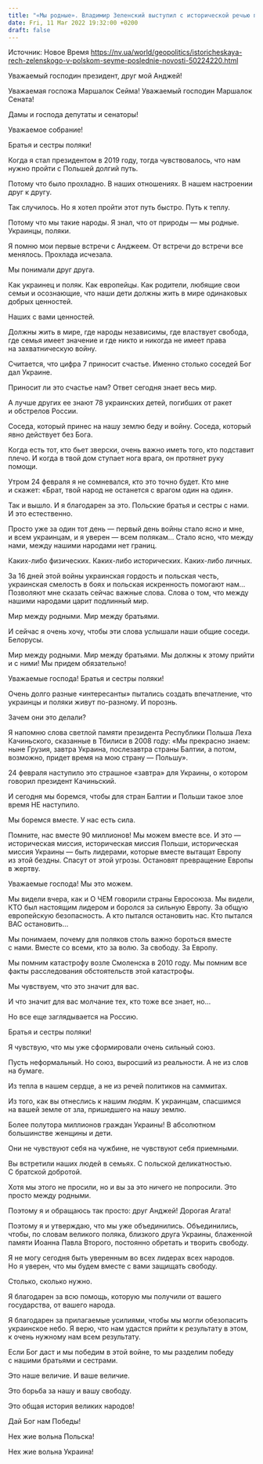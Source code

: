 ```yaml
---
title: "«Мы родные». Владимир Зеленский выступил с исторической речью перед Сеймом Польши — полный текст"
date: Fri, 11 Mar 2022 19:32:00 +0200
draft: false
---
```

Источник: Новое Время https://nv.ua/world/geopolitics/istoricheskaya-rech-zelenskogo-v-polskom-seyme-poslednie-novosti-50224220.html




Уважаемый господин президент, друг мой Анджей!

 Уважаемая госпожа Маршалок Сейма! Уважаемый господин Маршалок Сената!

 Дамы и господа депутаты и сенаторы!

 Уважаемое собрание!

 Братья и сестры поляки!

 Когда я стал президентом в 2019 году, тогда чувствовалось, что нам нужно пройти с Польшей долгий путь.

 Потому что было прохладно. В наших отношениях. В нашем настроении друг к другу.

 Так случилось. Но я хотел пройти этот путь быстро. Путь к теплу.

 Потому что мы такие народы. Я знал, что от природы — мы родные. Украинцы, поляки.

 Я помню мои первые встречи с Анджеем. От встречи до встречи все менялось. Прохлада исчезала.

 Мы понимали друг друга.

 Как украинец и поляк. Как европейцы. Как родители, любящие свои семьи и осознающие, что наши дети должны жить в мире одинаковых добрых ценностей.

 Наших с вами ценностей.

 Должны жить в мире, где народы независимы, где властвует свобода, где семья имеет значение и где никто и никогда не имеет права на захватническую войну.

 Считается, что цифра 7 приносит счастье. Именно столько соседей Бог дал Украине.

 Приносит ли это счастье нам? Ответ сегодня знает весь мир.

 А лучше других ее знают 78 украинских детей, погибших от ракет и обстрелов России.

 Соседа, который принес на нашу землю беду и войну. Соседа, который явно действует без Бога.

 Когда есть тот, кто бьет зверски, очень важно иметь того, кто подставит плечо. И когда в твой дом ступает нога врага, он протянет руку помощи.

 Утром 24 февраля я не сомневался, кто это точно будет. Кто мне и скажет: «Брат, твой народ не останется с врагом один на один».

 Так и вышло. И я благодарен за это. Польские братья и сестры с нами. И это естественно.

 Просто уже за один тот день — первый день войны стало ясно и мне, и всем украинцам, и я уверен — всем полякам… Стало ясно, что между нами, между нашими народами нет границ.

 Каких-либо физических. Каких-либо исторических. Каких-либо личных.

 За 16 дней этой войны украинская гордость и польская честь, украинская смелость в боях и польская искренность помогают нам… Позволяют мне сказать сейчас важные слова. Слова о том, что между нашими народами царит подлинный мир.

 Мир между родными. Мир между братьями.

 И сейчас я очень хочу, чтобы эти слова услышали наши общие соседи. Белорусы.

 Мир между родными. Мир между братьями. Мы должны к этому прийти и с ними! Мы придем обязательно!

 Уважаемые господа! Братья и сестры поляки!

 Очень долго разные «интересанты» пытались создать впечатление, что украинцы и поляки живут по-разному. И порознь.

 Зачем они это делали?

 Я напомню слова светлой памяти президента Республики Польша Леха Качиньского, сказанные в Тбилиси в 2008 году: «Мы прекрасно знаем: ныне Грузия, завтра Украина, послезавтра страны Балтии, а потом, возможно, придет время на мою страну — Польшу».

 24 февраля наступило это страшное «завтра» для Украины, о котором говорил президент Качиньский.

 И сегодня мы боремся, чтобы для стран Балтии и Польши такое злое время НЕ наступило.

 Мы боремся вместе. У нас есть сила.

 Помните, нас вместе 90 миллионов! Мы можем вместе все. И это — историческая миссия, историческая миссия Польши, историческая миссия Украины — быть лидерами, которые вместе вытащат Европу из этой бездны. Спасут от этой угрозы. Остановят превращение Европы в жертву.

 Уважаемые господа! Мы это можем.

 Мы видели вчера, как и О ЧЕМ говорили страны Евросоюза. Мы видели, КТО был настоящим лидером и боролся за сильную Европу. За общую европейскую безопасность. А кто пытался остановить нас. Кто пытался ВАС остановить…

 Мы понимаем, почему для поляков столь важно бороться вместе с нами. Вместе со всеми, кто за волю. За свободу. За Европу.

 Мы помним катастрофу возле Смоленска в 2010 году. Мы помним все факты расследования обстоятельств этой катастрофы.

 Мы чувствуем, что это значит для вас.

 И что значит для вас молчание тех, кто тоже все знает, но…

 Но все еще заглядывается на Россию.

 Братья и сестры поляки!

 Я чувствую, что мы уже сформировали очень сильный союз.

 Пусть неформальный. Но союз, выросший из реальности. А не из слов на бумаге.

 Из тепла в нашем сердце, а не из речей политиков на саммитах.

 Из того, как вы отнеслись к нашим людям. К украинцам, спасшимся на вашей земле от зла, пришедшего на нашу землю.

 Более полутора миллионов граждан Украины! В абсолютном большинстве женщины и дети.

 Они не чувствуют себя на чужбине, не чувствуют себя приемными.

 Вы встретили наших людей в семьях. С польской деликатностью. С братской добротой.

 Хотя мы этого не просили, но и вы за это ничего не попросили. Это просто между родными.

 Поэтому я и обращаюсь так просто: друг Анджей! Дорогая Агата!

 Поэтому я и утверждаю, что мы уже объединились. Объединились, чтобы, по словам великого поляка, близкого друга Украины, блаженной памяти Иоанна Павла Второго, постоянно обретать и творить свободу.

 Я не могу сегодня быть уверенным во всех лидерах всех народов. Но я уверен, что мы будем вместе с вами защищать свободу.

 Столько, сколько нужно.

 Я благодарен за всю помощь, которую мы получили от вашего государства, от вашего народа.

 Я благодарен за прилагаемые усилиями, чтобы мы могли обезопасить украинское небо. Я верю, что нам удастся прийти к результату в этом, к очень нужному нам всем результату.

 Если Бог даст и мы победим в этой войне, то мы разделим победу с нашими братьями и сестрами.

 Это наше величие. И ваше величие.

 Это борьба за нашу и вашу свободу.

 Это общая история великих народов!

 Дай Бог нам Победы!

 Нех жие вольна Польска!

 Нех жие вольна Украина!
